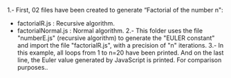 1.- First, 02 files have been created to generate “Factorial of the number n": 
- factorialR.js : Recursive algorithm.
- factorialNormal.js : Normal algorithm.
2.- This folder uses the file "numberE.js" (recursive algorithm) to generate the "EULER constant" and import the file "factorialR.js", with a precision of "n" iterations.
3.- In this example, all loops from 1 to n=20 have been printed. And on the last line, the Euler value generated by JavaScript is printed. For comparison purposes..
